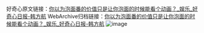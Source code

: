 好奇心原文链接：[你以为泡面番的价值只是让你泡面的时候能看个动画？_娱乐_好奇心日报-韩方航](https://www.qdaily.com/articles/9301.html)
WebArchive归档链接：[你以为泡面番的价值只是让你泡面的时候能看个动画？_娱乐_好奇心日报-韩方航](http://web.archive.org/web/20190623154022/https://www.qdaily.com/articles/9301.html)
![image](http://ww3.sinaimg.cn/large/007d5XDply1g3veztejqtj30u02n9b20)